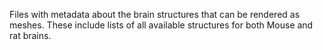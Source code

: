 Files with metadata about the brain structures that can be rendered as meshes. 
These include lists of all available structures for both Mouse and rat brains. 